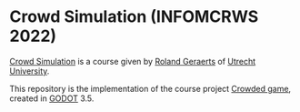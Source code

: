 # Crowd Simulation (INFOMCRWS 2022)

[Crowd Simulation](https://www.cs.uu.nl/docs/vakken/mcrws/) is a course given by [Roland Geraerts](https://www.uu.nl/staff/RJGeraerts) of [Utrecht University](https://www.uu.nl/en).

This repository is the implementation of the course project [Crowded game](https://www.cs.uu.nl/docs/vakken/mcrws/assignment2.php#:~:text=1.-,Crowded%20game,-Create%20a%20game), created in [GODOT](https://godotengine.org/download/windows/) 3.5.
